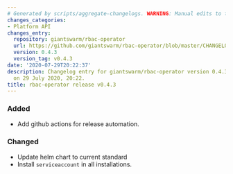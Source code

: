 ```yaml
---
# Generated by scripts/aggregate-changelogs. WARNING: Manual edits to this files will be overwritten.
changes_categories:
- Platform API
changes_entry:
  repository: giantswarm/rbac-operator
  url: https://github.com/giantswarm/rbac-operator/blob/master/CHANGELOG.md#043---2020-07-29
  version: 0.4.3
  version_tag: v0.4.3
date: '2020-07-29T20:22:37'
description: Changelog entry for giantswarm/rbac-operator version 0.4.3, published
  on 29 July 2020, 20:22.
title: rbac-operator release v0.4.3
---
```


### Added
- Add github actions for release automation.
### Changed
- Update helm chart to current standard
- Install `serviceaccount` in all installations.
